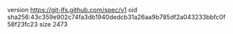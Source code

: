version https://git-lfs.github.com/spec/v1
oid sha256:43c359e902c74fa3db1940dedcb31a26aa9b785df2a043233bbfc0f58f23fc23
size 2473
